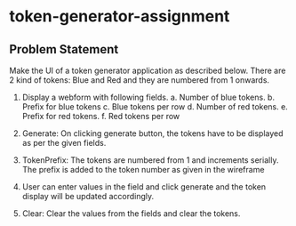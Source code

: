 # token-generator-assignment

## Problem Statement
Make the UI of a token generator application as described below. There are 2 kind of tokens: Blue and Red
and they are numbered from 1 onwards.

1. Display a webform with following fields.
a. Number of blue tokens.
b. Prefix for blue tokens
c. Blue tokens per row
d. Number of red tokens.
e. Prefix for red tokens.
f. Red tokens per row

2. Generate: On clicking generate button, the tokens have to be displayed as per the given fields.
3. TokenPrefix: The tokens are numbered from 1 and increments serially. The prefix is added to the
token number as given in the wireframe
4. User can enter values in the field and click generate and the token display will be updated
accordingly.
5. Clear: Clear the values from the fields and clear the tokens.
